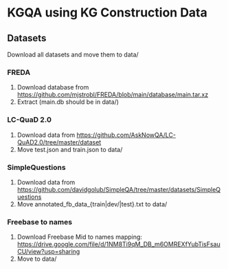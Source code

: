# KGQA using KG Construction Data

## Datasets

Download all datasets and move them to data/

### FREDA

1. Download database from https://github.com/mjstrobl/FREDA/blob/main/database/main.tar.xz
2. Extract (main.db should be in data/)

### LC-QuaD 2.0

1. Download data from https://github.com/AskNowQA/LC-QuAD2.0/tree/master/dataset
2. Move test.json and train.json to data/

### SimpleQuestions

1. Download data from https://github.com/davidgolub/SimpleQA/tree/master/datasets/SimpleQuestions
2. Move annotated_fb_data_{train|dev/|test}.txt to data/


### Freebase to names

1. Download Freebase Mid to names mapping: https://drive.google.com/file/d/1NM8Ti9qM_DB_m6OMREXfYubTisFsauCU/view?usp=sharing
2. Move to data/

